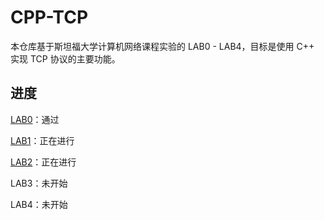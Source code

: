 # CPP-TCP

本仓库基于斯坦福大学计算机网络课程实验的 LAB0 - LAB4，目标是使用 C++ 实现 TCP 协议的主要功能。

## 进度

[LAB0](https://github.com/yqZhang4480/CPP-TCP/tree/lab0)：通过

[LAB1](https://github.com/yqZhang4480/CPP-TCP/tree/lab1)：正在进行

[LAB2](https://github.com/yqZhang4480/CPP-TCP/tree/lab2)：正在进行

LAB3：未开始

LAB4：未开始